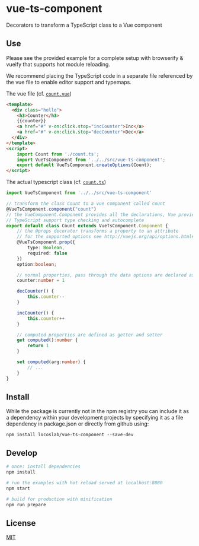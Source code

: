 # vue-ts-component
Decorators to transform a TypeScript class to a Vue component

## Use
Please see the provided example for a complete setup with browserify & vueify
that supports hot module reloading.

We recommend placing the TypeScript code in a separate file referenced by the
vue file to enable editor support and typemaps.

The vue file (cf. [`count.vue`](examples/count/count.vue))
```html
<template>
  <div class="hello">
    <h3>Counter</h3>
    {{counter}}
    <a href="#" v-on:click.stop="incCounter">Inc</a>
    <a href="#" v-on:click.stop="decCounter">Dec</a>
  </div>
</template>
<script>
    import Count from './count.ts';
    import VueTsComponent from '../../src/vue-ts-component';
    export default VueTsComponent.createOptions(Count);
</script>
```

The actual typescript class (cf. [`count.ts`](examples/count/count.ts))
```typescript
import VueTsComponent from '../../src/vue-ts-component'  

// transform the class Count to a vue component called count
@VueTsComponent.component("count")
// the VueComponent.Component provides all the declarations, Vue provieds to the component, the makes sure
// TypeScript support type checking and autocomplete
export default class Count extends VueTsComponent.Component {
    // the @props decorator transforms a property to an attribute
    // for the supported options see http://vuejs.org/api/options.html#props
    @VueTsComponent.prop({
        type: Boolean,  
        required: false
    })
    option:boolean;

    // normal properties, pass through the data options are declared as normal properties
    counter:number = 1

    decCounter() {
        this.counter--
    }

    incCounter() {
        this.counter++
    }

    // computed properties are defined as getter and setter
    get computed():number {
        return 1
    }

    set computed(arg:number) {
        // ...
    }
}
```

## Install
While the package is currently not in the npm registry you can include it as a dependency within your development projects by specifying it as a file dependency in package.json or directly from github using:

	npm install locoslab/vue-ts-component --save-dev

## Develop
``` bash
# once: install dependencies
npm install

# run the examples with hot reload served at localhost:8080
npm start

# build for production with minification
npm run prepare
```

## License

[MIT](http://opensource.org/licenses/MIT)
